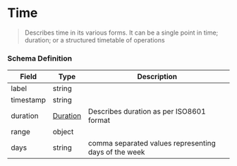 Time
===
>Describes time in its various forms. It can be a single point in time; duration; or a structured timetable of operations

### Schema Definition

|**Field**|**Type**|**Description**|
|---------|--------|---------------|
|label|string|
|timestamp|string|
|duration|[Duration](/Core/01_Transaction%20Layer%20Specification/Latest/Schema%20Reference/duration)|Describes duration as per ISO8601 format
|range|object|
|days|string|comma separated values representing days of the week
